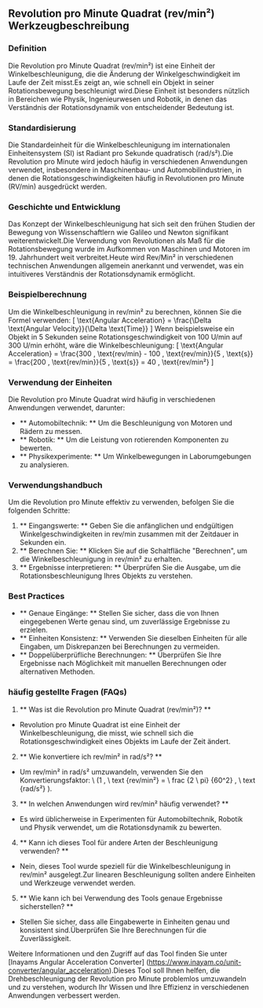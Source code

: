 ## Revolution pro Minute Quadrat (rev/min²) Werkzeugbeschreibung

### Definition
Die Revolution pro Minute Quadrat (rev/min²) ist eine Einheit der Winkelbeschleunigung, die die Änderung der Winkelgeschwindigkeit im Laufe der Zeit misst.Es zeigt an, wie schnell ein Objekt in seiner Rotationsbewegung beschleunigt wird.Diese Einheit ist besonders nützlich in Bereichen wie Physik, Ingenieurwesen und Robotik, in denen das Verständnis der Rotationsdynamik von entscheidender Bedeutung ist.

### Standardisierung
Die Standardeinheit für die Winkelbeschleunigung im internationalen Einheitensystem (SI) ist Radiant pro Sekunde quadratisch (rad/s²).Die Revolution pro Minute wird jedoch häufig in verschiedenen Anwendungen verwendet, insbesondere in Maschinenbau- und Automobilindustrien, in denen die Rotationsgeschwindigkeiten häufig in Revolutionen pro Minute (RV/min) ausgedrückt werden.

### Geschichte und Entwicklung
Das Konzept der Winkelbeschleunigung hat sich seit den frühen Studien der Bewegung von Wissenschaftlern wie Galileo und Newton signifikant weiterentwickelt.Die Verwendung von Revolutionen als Maß für die Rotationsbewegung wurde im Aufkommen von Maschinen und Motoren im 19. Jahrhundert weit verbreitet.Heute wird Rev/Min² in verschiedenen technischen Anwendungen allgemein anerkannt und verwendet, was ein intuitiveres Verständnis der Rotationsdynamik ermöglicht.

### Beispielberechnung
Um die Winkelbeschleunigung in rev/min² zu berechnen, können Sie die Formel verwenden:
\[ \text{Angular Acceleration} = \frac{\Delta \text{Angular Velocity}}{\Delta \text{Time}} \]
Wenn beispielsweise ein Objekt in 5 Sekunden seine Rotationsgeschwindigkeit von 100 U/min auf 300 U/min erhöht, wäre die Winkelbeschleunigung:
\[ \text{Angular Acceleration} = \frac{300 \, \text{rev/min} - 100 \, \text{rev/min}}{5 \, \text{s}} = \frac{200 \, \text{rev/min}}{5 \, \text{s}} = 40 \, \text{rev/min²} \]

### Verwendung der Einheiten
Die Revolution pro Minute Quadrat wird häufig in verschiedenen Anwendungen verwendet, darunter:
- ** Automobiltechnik: ** Um die Beschleunigung von Motoren und Rädern zu messen.
- ** Robotik: ** Um die Leistung von rotierenden Komponenten zu bewerten.
- ** Physikexperimente: ** Um Winkelbewegungen in Laborumgebungen zu analysieren.

### Verwendungshandbuch
Um die Revolution pro Minute effektiv zu verwenden, befolgen Sie die folgenden Schritte:
1. ** Eingangswerte: ** Geben Sie die anfänglichen und endgültigen Winkelgeschwindigkeiten in rev/min zusammen mit der Zeitdauer in Sekunden ein.
2. ** Berechnen Sie: ** Klicken Sie auf die Schaltfläche "Berechnen", um die Winkelbeschleunigung in rev/min² zu erhalten.
3. ** Ergebnisse interpretieren: ** Überprüfen Sie die Ausgabe, um die Rotationsbeschleunigung Ihres Objekts zu verstehen.

### Best Practices
- ** Genaue Eingänge: ** Stellen Sie sicher, dass die von Ihnen eingegebenen Werte genau sind, um zuverlässige Ergebnisse zu erzielen.
- ** Einheiten Konsistenz: ** Verwenden Sie dieselben Einheiten für alle Eingaben, um Diskrepanzen bei Berechnungen zu vermeiden.
- ** Doppelüberprüfliche Berechnungen: ** Überprüfen Sie Ihre Ergebnisse nach Möglichkeit mit manuellen Berechnungen oder alternativen Methoden.

### häufig gestellte Fragen (FAQs)

1. ** Was ist die Revolution pro Minute Quadrat (rev/min²)? **
- Revolution pro Minute Quadrat ist eine Einheit der Winkelbeschleunigung, die misst, wie schnell sich die Rotationsgeschwindigkeit eines Objekts im Laufe der Zeit ändert.

2. ** Wie konvertiere ich rev/min² in rad/s²? **
- Um rev/min² in rad/s² umzuwandeln, verwenden Sie den Konvertierungsfaktor: \ (1 \, \ text {rev/min²} = \ frac {2 \ pi} {60^2} \, \ text {rad/s²} \).

3. ** In welchen Anwendungen wird rev/min² häufig verwendet? **
- Es wird üblicherweise in Experimenten für Automobiltechnik, Robotik und Physik verwendet, um die Rotationsdynamik zu bewerten.

4. ** Kann ich dieses Tool für andere Arten der Beschleunigung verwenden? **
- Nein, dieses Tool wurde speziell für die Winkelbeschleunigung in rev/min² ausgelegt.Zur linearen Beschleunigung sollten andere Einheiten und Werkzeuge verwendet werden.

5. ** Wie kann ich bei Verwendung des Tools genaue Ergebnisse sicherstellen? **
- Stellen Sie sicher, dass alle Eingabewerte in Einheiten genau und konsistent sind.Überprüfen Sie Ihre Berechnungen für die Zuverlässigkeit.

Weitere Informationen und den Zugriff auf das Tool finden Sie unter [Inayams Angular Acceleration Converter] (https://www.inayam.co/unit-converter/angular_acceleration).Dieses Tool soll Ihnen helfen, die Drehbeschleunigung der Revolution pro Minute problemlos umzuwandeln und zu verstehen, wodurch Ihr Wissen und Ihre Effizienz in verschiedenen Anwendungen verbessert werden.